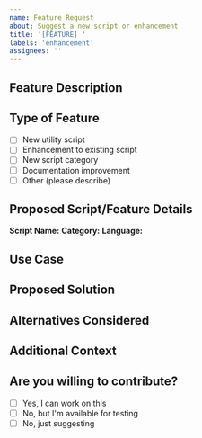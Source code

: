 ```yaml
---
name: Feature Request
about: Suggest a new script or enhancement
title: '[FEATURE] '
labels: 'enhancement'
assignees: ''
---
```


## Feature Description

<!-- A clear and concise description of the feature you'd like to see -->

## Type of Feature

- [ ] New utility script
- [ ] Enhancement to existing script
- [ ] New script category
- [ ] Documentation improvement
- [ ] Other (please describe)

## Proposed Script/Feature Details

**Script Name:** <!-- e.g., network-speed-test.sh -->
**Category:** <!-- e.g., bash, python, network, etc. -->
**Language:** <!-- e.g., Bash, Python, JavaScript -->

## Use Case

<!-- Describe the problem this feature would solve or the use case it addresses -->

## Proposed Solution

<!-- Describe how you envision this feature working -->

## Alternatives Considered

<!-- Describe any alternative solutions or features you've considered -->

## Additional Context

<!-- Add any other context, screenshots, or examples about the feature request -->

## Are you willing to contribute?

- [ ] Yes, I can work on this
- [ ] No, but I'm available for testing
- [ ] No, just suggesting
